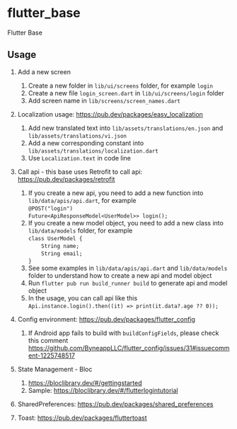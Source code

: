 # flutter_base

Flutter Base

## Usage

1. Add a new screen
   1. Create a new folder in `lib/ui/screens` folder, for example `login`
   2. Create a new file `login_screen.dart` in `lib/ui/screens/login` folder
   3. Add screen name in `lib/screens/screen_names.dart`

2. Localization usage: https://pub.dev/packages/easy_localization
    1. Add new translated text into `lib/assets/translations/en.json` and `lib/assets/translations/vi.json`
    2. Add a new corresponding constant into `lib/assets/translations/localization.dart`
    3. Use `Localization.text` in code line
3. Call api - this base uses Retrofit to call api: https://pub.dev/packages/retrofit
    1. If you create a new api, you need to add a new function into `lib/data/apis/api.dart`, for example <br />
       `@POST("login")`
       <br/>
       `Future<ApiResponseModel<UserModel>> login();`
    2. If you create a new model object, you need to add a new class into `lib/data/models` folder, for example <br />
       `class UserModel {`
       <br/>
       `    String name;`
       <br/>
       `    String email;`
       <br/>
       `}`
    3. See some examples in `lib/data/apis/api.dart` and `lib/data/models` folder to understand how to create a new api
       and model object
    4. Run `flutter pub run build_runner build` to generate api and model object
    5. In the usage, you can call api like this <br />
       `Api.instance.login().then((it) => print(it.data?.age ?? 0));`
4. Config environment: https://pub.dev/packages/flutter_config
   1. If Android app fails to build with `buildConfigFields`, please check this comment https://github.com/ByneappLLC/flutter_config/issues/31#issuecomment-1225748517
5. State Management - Bloc
   1. https://bloclibrary.dev/#/gettingstarted
   2. Sample: https://bloclibrary.dev/#/flutterlogintutorial
6. SharedPreferences: https://pub.dev/packages/shared_preferences
7. Toast: https://pub.dev/packages/fluttertoast
